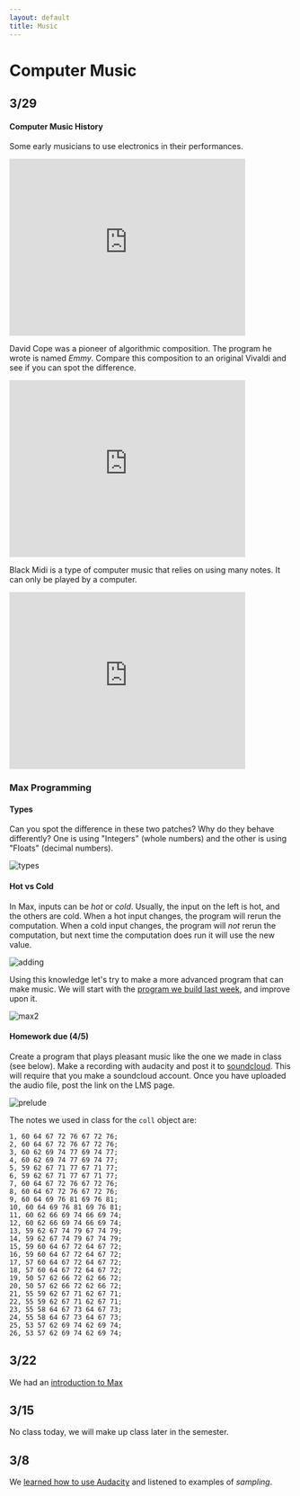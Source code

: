 ```yaml
---
layout: default
title: Music
---
```


# Computer Music

## 3/29

#### Computer Music History

Some early musicians to use electronics in their performances.

<iframe width="420" height="315" src="https://www.youtube.com/embed/VXa9tXcMhXQ" frameborder="0" allowfullscreen></iframe>

David Cope was a pioneer of algorithmic composition. The program he wrote is named *Emmy*.
Compare this composition to an original Vivaldi and see if you can spot the difference.

<iframe width="420" height="315" src="https://www.youtube.com/embed/2kuY3BrmTfQ" frameborder="0" allowfullscreen></iframe>

Black Midi is a type of computer music that relies on using many notes. It can only be played by a computer.

<iframe width="420" height="315" src="https://www.youtube.com/embed/EPN4oyvWzvk" frameborder="0" allowfullscreen></iframe>

### Max Programming
#### Types

Can you spot the difference in these two patches?
Why do they behave differently?
One is using "Integers" (whole numbers) and the other is using "Floats" (decimal numbers).

![types](/ggu/music/imgs/int_vs_float.PNG)

#### Hot vs Cold

In Max, inputs can be *hot* or *cold*.
Usually, the input on the left is hot, and the others are cold.
When a hot input changes, the program will rerun the computation.
When a cold input changes, the program will *not* rerun the computation, but next time the computation does run it will use the new value.

![adding](/ggu/music/imgs/Max_Adding.gif)


Using this knowledge let's try to make a more advanced program that can make music.
We will start with the [program we build last week](/ggu/music/samples/midi_stepper.maxpat), and improve upon it.

![max2](/ggu/music/imgs/max2.PNG)



#### Homework due (4/5)

Create a program that plays pleasant music like the one we made in class (see below). Make a recording with audacity and post it to [soundcloud](https://soundcloud.com). This will require that you make a soundcloud account.
Once you have uploaded the audio file, post the link on the LMS page.

![prelude](/ggu/music/imgs/prelude.PNG)

The notes we used in class for the ```coll``` object are:

```
1, 60 64 67 72 76 67 72 76;
2, 60 64 67 72 76 67 72 76;
3, 60 62 69 74 77 69 74 77;
4, 60 62 69 74 77 69 74 77;
5, 59 62 67 71 77 67 71 77;
6, 59 62 67 71 77 67 71 77;
7, 60 64 67 72 76 67 72 76;
8, 60 64 67 72 76 67 72 76;
9, 60 64 69 76 81 69 76 81;
10, 60 64 69 76 81 69 76 81;
11, 60 62 66 69 74 66 69 74;
12, 60 62 66 69 74 66 69 74;
13, 59 62 67 74 79 67 74 79;
14, 59 62 67 74 79 67 74 79;
15, 59 60 64 67 72 64 67 72;
16, 59 60 64 67 72 64 67 72;
17, 57 60 64 67 72 64 67 72;
18, 57 60 64 67 72 64 67 72;
19, 50 57 62 66 72 62 66 72;
20, 50 57 62 66 72 62 66 72;
21, 55 59 62 67 71 62 67 71;
22, 55 59 62 67 71 62 67 71;
23, 55 58 64 67 73 64 67 73;
24, 55 58 64 67 73 64 67 73;
25, 53 57 62 69 74 62 69 74;
26, 53 57 62 69 74 62 69 74;
```

## 3/22

We had an [introduction to Max](/ggu/music/intro_to_max)

## 3/15

No class today, we will make up class later in the semester.

## 3/8

We [learned how to use Audacity](ggu/music/intro_to_aud) and listened to examples of *sampling*.
